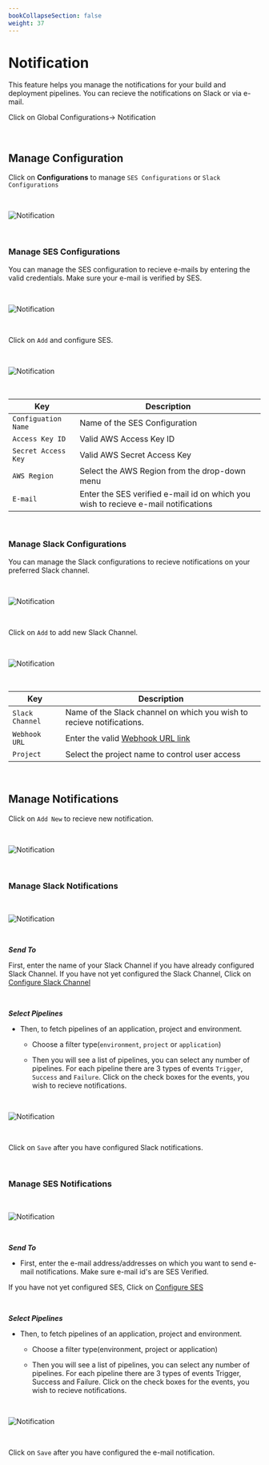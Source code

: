 ```yaml
---
bookCollapseSection: false
weight: 37
---
```


# Notification

This feature helps you manage the notifications for your build and deployment pipelines. You can recieve the notifications on Slack or via e-mail.

Click on Global Configurations-> Notification

<br />

## **Manage Configuration**

Click on **Configurations** to manage `SES Configurations` or `Slack Configurations`

&nbsp;&nbsp;

![Notification](../../not2.jpg  "Notification")

&nbsp;&nbsp;

### **Manage SES Configurations**

You can manage the SES configuration to recieve e-mails by entering the valid credentials. Make sure your e-mail is verified by SES. 

&nbsp;&nbsp;

![Notification](../../not1.jpg  "Notification")

<br />

Click on `Add` and configure SES.

&nbsp;&nbsp;

![Notification](../../not3.jpg  "Notification")

&nbsp;&nbsp;

Key | Description
----|----
`Configuation Name` | Name of the SES Configuration 
`Access Key ID` | Valid AWS Access Key ID
`Secret Access Key` | Valid AWS Secret Access Key
`AWS Region` | Select the AWS Region from the drop-down menu 
`E-mail`     | Enter the SES verified e-mail id on which you wish to recieve e-mail notifications

&nbsp;&nbsp;

### **Manage Slack Configurations**

You can manage the Slack configurations to recieve notifications on your preferred Slack channel.

&nbsp;&nbsp;

![Notification](../../not4.jpg "Notification")


<br />

Click on `Add` to add new Slack Channel.

&nbsp;&nbsp;

![Notification](../../not5.jpg  "Notification")

&nbsp;&nbsp;

Key | Description
----|----
`Slack Channel` | Name of the Slack channel on which you wish to recieve notifications.
`Webhook URL` | Enter the valid [Webhook URL link](https://slack.com/intl/en-gb/help/articles/115005265063-Incoming-webhooks-for-Slack) 
`Project` | Select the project name to control user access

&nbsp;&nbsp;

## **Manage Notifications**

Click on `Add New` to recieve new notification.

&nbsp;&nbsp;

![Notification](../../notifi7.jpg  "Notification")

&nbsp;&nbsp;

### **Manage Slack Notifications**

&nbsp;&nbsp;

![Notification](../../notifi6.jpg  "Notification")

&nbsp;&nbsp;

***Send To***

First, enter the name of your Slack Channel if you have already configured Slack Channel. 
If you have not yet configured the Slack Channel, Click on [Configure Slack Channel](https://docs.devtron.ai/docs/reference/global-configurations/manage-notification/#manage-slack-configurations)

<br />

***Select Pipelines***

* Then, to fetch pipelines of an application, project and environment.

   * Choose a filter type(`environment`, `project` or `application`)

   * Then you will see a list of pipelines, you can select any number of pipelines. For each pipeline there are 3 types of events `Trigger`, `Success` and `Failure`. Click on the check boxes for the events, you wish to recieve notifications. 

&nbsp;&nbsp;

![Notification](../../not10.jpg  "Notification")

<br />

Click on `Save` after you have configured Slack notifications. 

<br />

### **Manage SES Notifications**

&nbsp;&nbsp;

![Notification](../../notifi6.jpg  "Notification")

&nbsp;&nbsp;

***Send To***

* First, enter the e-mail address/addresses on which you want to send e-mail notifications. Make sure e-mail id's are SES Verified.

If you have not yet configured SES, Click on [Configure SES](https://docs.devtron.ai/docs/reference/global-configurations/manage-notification/#manage-ses-notifications)

<br />

***Select Pipelines***

* Then, to fetch pipelines of an application, project and environment.

   * Choose a filter type(environment, project or application)

   * Then you will see a list of pipelines, you can select any number of pipelines. For each pipeline there are 3 types of events Trigger, Success and Failure. Click on the check boxes for the events, you wish to recieve notifications. 

&nbsp;&nbsp;

![Notification](../../not9.jpg  "Notification")

<br />

Click on `Save` after you have configured the e-mail notification.


